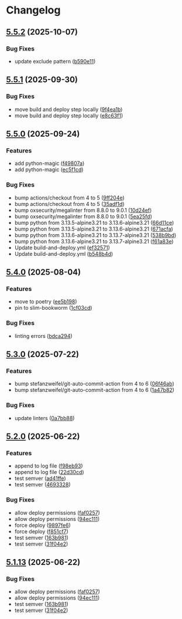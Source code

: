 # Changelog

## [5.5.2](https://github.com/tkhom3/docker-s3backup/compare/v5.5.1...v5.5.2) (2025-10-07)


### Bug Fixes

* update exclude pattern ([b590e11](https://github.com/tkhom3/docker-s3backup/commit/b590e11734f495c7620c1eec67f8e0ff9f3ddc3a))

## [5.5.1](https://github.com/tkhom3/docker-s3backup/compare/v5.5.0...v5.5.1) (2025-09-30)


### Bug Fixes

* move build and deploy step locally ([9f4ea1b](https://github.com/tkhom3/docker-s3backup/commit/9f4ea1b4e7934f9fb03d53d30c83cfc49e50c793))
* move build and deploy step locally ([e8c63f1](https://github.com/tkhom3/docker-s3backup/commit/e8c63f16e12803fd4167d96d604c66962465442e))

## [5.5.0](https://github.com/tkhom3/docker-s3backup/compare/v5.4.0...v5.5.0) (2025-09-24)


### Features

* add python-magic ([f49807a](https://github.com/tkhom3/docker-s3backup/commit/f49807ab05d6ef6c24af3ca6565084ed5f541ec6))
* add python-magic ([ec5f1cd](https://github.com/tkhom3/docker-s3backup/commit/ec5f1cd394c74141254199563a19512ba9b1b57c))


### Bug Fixes

* bump actions/checkout from 4 to 5 ([9ff204e](https://github.com/tkhom3/docker-s3backup/commit/9ff204e156eaaa48e073d4bd00b42d2357952727))
* bump actions/checkout from 4 to 5 ([35adf1d](https://github.com/tkhom3/docker-s3backup/commit/35adf1d485263814cbbd11ec2ac72864fee0b451))
* bump oxsecurity/megalinter from 8.8.0 to 9.0.1 ([10d24ef](https://github.com/tkhom3/docker-s3backup/commit/10d24efc8843109a1669229e57a6b24ab978587e))
* bump oxsecurity/megalinter from 8.8.0 to 9.0.1 ([5ea25fd](https://github.com/tkhom3/docker-s3backup/commit/5ea25fd3546b4ac87b394eb070ba05e42418bbd9))
* bump python from 3.13.5-alpine3.21 to 3.13.6-alpine3.21 ([66d11ce](https://github.com/tkhom3/docker-s3backup/commit/66d11ce63a89de1281f19696834b7883cacda5d6))
* bump python from 3.13.5-alpine3.21 to 3.13.6-alpine3.21 ([671acfa](https://github.com/tkhom3/docker-s3backup/commit/671acfa72fb276c7312a4ded379e196a2090ad7f))
* bump python from 3.13.6-alpine3.21 to 3.13.7-alpine3.21 ([538b9bd](https://github.com/tkhom3/docker-s3backup/commit/538b9bd85b00f7c955c442740022a7591fc3c806))
* bump python from 3.13.6-alpine3.21 to 3.13.7-alpine3.21 ([f61a83e](https://github.com/tkhom3/docker-s3backup/commit/f61a83e475c7496b32056847bf86e69ccef75b0e))
* Update build-and-deploy.yml ([ef32571](https://github.com/tkhom3/docker-s3backup/commit/ef32571ab9a5f6e21cb9b00426cc38b6ea8fa048))
* Update build-and-deploy.yml ([b548b4d](https://github.com/tkhom3/docker-s3backup/commit/b548b4ded6eb3bd2ca04804e6653c33df49fdff9))

## [5.4.0](https://github.com/tkhom3/docker-s3backup/compare/v5.3.0...v5.4.0) (2025-08-04)


### Features

* move to poetry ([ee5b198](https://github.com/tkhom3/docker-s3backup/commit/ee5b198851fbf971680efa578c89e34d4f8904f5))
* pin to slim-bookworm ([1cf03cd](https://github.com/tkhom3/docker-s3backup/commit/1cf03cd4043d6a57109c5ab0d31e18b4bc1a60ba))


### Bug Fixes

* linting errors ([bdca294](https://github.com/tkhom3/docker-s3backup/commit/bdca2941cd0b1d8fd2cee6b8aaca3fbb75fd81a1))

## [5.3.0](https://github.com/tkhom3/docker-s3backup/compare/v5.2.0...v5.3.0) (2025-07-22)


### Features

* bump stefanzweifel/git-auto-commit-action from 4 to 6 ([06f46ab](https://github.com/tkhom3/docker-s3backup/commit/06f46abc2761d9e06a261160d53fffa491a7fac5))
* bump stefanzweifel/git-auto-commit-action from 4 to 6 ([1a47b82](https://github.com/tkhom3/docker-s3backup/commit/1a47b82186f01d87c00533c8b7ddb5e849d5a35a))


### Bug Fixes

* update linters ([0a7bb88](https://github.com/tkhom3/docker-s3backup/commit/0a7bb8852387aac00085dade60efe49f341aff35))

## [5.2.0](https://github.com/tkhom3/docker-s3backup/compare/v5.1.13...v5.2.0) (2025-06-22)


### Features

* append to log file ([f98eb93](https://github.com/tkhom3/docker-s3backup/commit/f98eb93379084887aebc40bc2c148e273ca0070b))
* append to log file ([22d30cd](https://github.com/tkhom3/docker-s3backup/commit/22d30cd6c56da42f68ecfa8a418c9cbd31c6b7e5))
* test semver ([ad41ffe](https://github.com/tkhom3/docker-s3backup/commit/ad41ffe3764a83890bc600cbe1f521f5c3ca86b2))
* test semver ([4693328](https://github.com/tkhom3/docker-s3backup/commit/46933288dc65e800c9bd7d3fc72053698627effc))


### Bug Fixes

* allow deploy permissions ([faf0257](https://github.com/tkhom3/docker-s3backup/commit/faf0257a5641bf6c07d8c4cadaf2821e94acf96a))
* allow deploy permissions ([94ec111](https://github.com/tkhom3/docker-s3backup/commit/94ec11129139e109103a7fae44ea1372f6ccb967))
* force deploy ([9897fe6](https://github.com/tkhom3/docker-s3backup/commit/9897fe641ffeecef58fdaee9e1bf0f962b308206))
* force deploy ([f851cf7](https://github.com/tkhom3/docker-s3backup/commit/f851cf75cff349ea1b4d08cdcd0efb14d967e33d))
* test semver ([163b981](https://github.com/tkhom3/docker-s3backup/commit/163b981e11a3a89c1e6084f66f6923bbb561b4e9))
* test semver ([31f04e2](https://github.com/tkhom3/docker-s3backup/commit/31f04e2d1affb04332fb38f8abeb5fbfa48fb17a))

## [5.1.13](https://github.com/tkhom3/docker-s3backup/compare/5.1.12...v5.1.13) (2025-06-22)


### Bug Fixes

* allow deploy permissions ([faf0257](https://github.com/tkhom3/docker-s3backup/commit/faf0257a5641bf6c07d8c4cadaf2821e94acf96a))
* allow deploy permissions ([94ec111](https://github.com/tkhom3/docker-s3backup/commit/94ec11129139e109103a7fae44ea1372f6ccb967))
* test semver ([163b981](https://github.com/tkhom3/docker-s3backup/commit/163b981e11a3a89c1e6084f66f6923bbb561b4e9))
* test semver ([31f04e2](https://github.com/tkhom3/docker-s3backup/commit/31f04e2d1affb04332fb38f8abeb5fbfa48fb17a))
